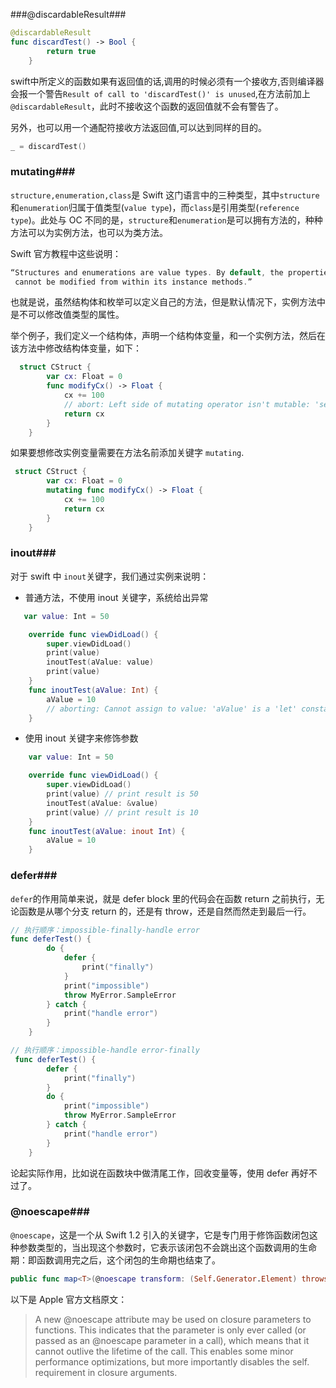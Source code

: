 ###@discardableResult###

```swift
@discardableResult
func discardTest() -> Bool {
        return true
    }
```

swift中所定义的函数如果有返回值的话,调用的时候必须有一个接收方,否则编译器会报一个警告```Result of call to 'discardTest()' is unused```,在方法前加上 ```@discardableResult```，此时不接收这个函数的返回值就不会有警告了。

另外，也可以用一个通配符接收方法返回值,可以达到同样的目的。

```swift
_ = discardTest()
```

### mutating###

`structure,enumeration,class`是 Swift 这门语言中的三种类型，其中`structure`和`enumeration`归属于值类型(`value type`)，而`class`是引用类型(`reference type`)。此处与 OC 不同的是，`structure`和`enumeration`是可以拥有方法的，种种方法可以为实例方法，也可以为类方法。

Swift 官方教程中这些说明：

```swift
“Structures and enumerations are value types. By default, the properties of a value type  
 cannot be modified from within its instance methods.”
```

也就是说，虽然结构体和枚举可以定义自己的方法，但是默认情况下，实例方法中是不可以修改值类型的属性。

举个例子，我们定义一个结构体，声明一个结构体变量，和一个实例方法，然后在该方法中修改结构体变量，如下：

```swift
  struct CStruct {
        var cx: Float = 0
        func modifyCx() -> Float {
            cx += 100
            // abort: Left side of mutating operator isn't mutable: 'self' is immutable
            return cx
        }
    }
```

如果要想修改实例变量需要在方法名前添加关键字 `mutating`.

```swift
 struct CStruct {
        var cx: Float = 0
        mutating func modifyCx() -> Float {
            cx += 100
            return cx
        }
    }
```

### inout###

对于 swift 中 `inout`关键字，我们通过实例来说明：

* 普通方法，不使用 inout 关键字，系统给出异常

```swift
   var value: Int = 50

    override func viewDidLoad() {
        super.viewDidLoad()
        print(value)
        inoutTest(aValue: value)
        print(value)
    }
    func inoutTest(aValue: Int) {
        aValue = 10
        // aborting: Cannot assign to value: 'aValue' is a 'let' constant
    }
```

* 使用 inout 关键字来修饰参数

```swift
    var value: Int = 50

    override func viewDidLoad() {
        super.viewDidLoad()
        print(value) // print result is 50
        inoutTest(aValue: &value)
        print(value) // print result is 10
    }
    func inoutTest(aValue: inout Int) {
        aValue = 10
    }
```

### defer###

`defer`的作用简单来说，就是 defer block 里的代码会在函数 return 之前执行，无论函数是从哪个分支 return 的，还是有 throw，还是自然而然走到最后一行。

```swift
// 执行顺序：impossible-finally-handle error
func deferTest() {
        do {
            defer {
                print("finally")
            }
            print("impossible")
            throw MyError.SampleError
        } catch {
            print("handle error")
        }
    }

// 执行顺序：impossible-handle error-finally
 func deferTest() {
        defer {
            print("finally")
        }
        do {
            print("impossible")
            throw MyError.SampleError
        } catch {
            print("handle error")
        }
    }
```

论起实际作用，比如说在函数块中做清尾工作，回收变量等，使用 defer 再好不过了。

### @noescape###

`@noescape`，这是一个从 Swift 1.2 引入的关键字，它是专门用于修饰函数闭包这种参数类型的，当出现这个参数时，它表示该闭包不会跳出这个函数调用的生命期：即函数调用完之后，这个闭包的生命期也结束了。

```swift
public func map<T>(@noescape transform: (Self.Generator.Element) throws -> T) rethrows -> [T]
```

以下是 Apple 官方文档原文：

>A new @noescape attribute may be used on closure parameters to functions. This indicates that the parameter is only ever called (or passed as an @noescape parameter in a call), which means that it cannot outlive the lifetime of the call. This enables some minor performance optimizations, but more importantly disables the self. requirement in closure arguments.



